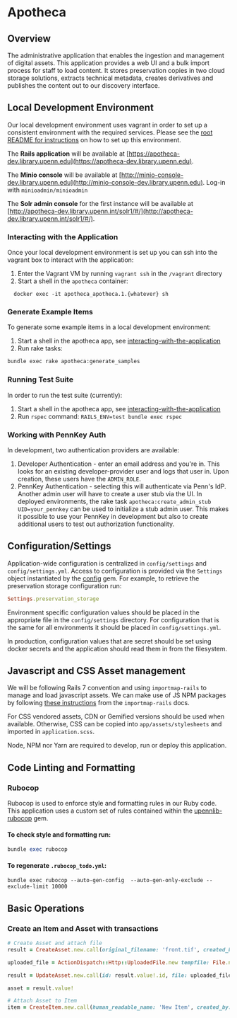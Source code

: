 # Apotheca

## Overview
The administrative application that enables the ingestion and management of digital assets. This application provides a web UI and a bulk import process for staff to load content. It stores preservation copies in two cloud storage solutions, extracts technical metadata, creates derivatives and publishes the content out to our discovery interface.

## Local Development Environment

Our local development environment uses vagrant in order to set up a consistent environment with the required services. Please see the [root README for instructions](../README.md#development)  on how to set up this environment.

The **Rails application** will be available at [https://apotheca-dev.library.upenn.edu](https://apotheca-dev.library.upenn.edu).

The **Minio console** will be available at [http://minio-console-dev.library.upenn.edu](http://minio-console-dev.library.upenn.edu). Log-in with `minioadmin/minioadmin`

The **Solr admin console** for the first instance will be available at [http://apotheca-dev.library.upenn.int/solr1/#/](http://apotheca-dev.library.upenn.int/solr1/#/).

### Interacting with the Application

Once your local development environment is set up you can ssh into the vagrant box to interact with the application:

1. Enter the Vagrant VM by running `vagrant ssh` in the `/vagrant` directory
2. Start a shell in the `apotheca` container:
```
  docker exec -it apotheca_apotheca.1.{whatever} sh
```

### Generate Example Items

To generate some example items in a local development environment:

1. Start a shell in the apotheca app, see [interacting-with-the-application](#interacting-with-the-application)
2. Run rake tasks:
```bash
bundle exec rake apotheca:generate_samples
```

### Running Test Suite

In order to run the test suite (currently):

1. Start a shell in the apotheca app, see [interacting-with-the-application](#interacting-with-the-application)
2. Run `rspec` command: `RAILS_ENV=test bundle exec rspec`

### Working with PennKey Auth

In development, two authentication providers are available:
1. Developer Authentication - enter an email address and you're in. This looks for an existing developer-provider user and logs that user in. Upon creation, these users have the `ADMIN_ROLE`.
2. PennKey Authentication - selecting this will authenticate via Penn's IdP. Another admin user will have to create a user stub via the UI. In deployed environments, the rake task `apotheca:create_admin_stub UID=your_pennkey` can be used to initialize a stub admin user.
This makes it possible to use your PennKey in development but also to create additional users to test out authorization functionality.

## Configuration/Settings
Application-wide configuration is centralized in `config/settings` and `config/settings.yml`. Access to configuration is provided via the `Settings` object instantiated by the [config](https://github.com/rubyconfig/config) gem. For example, to retrieve the preservation storage configuration run:

```ruby
Settings.preservation_storage
```

Environment specific configuration values should be placed in the appropriate file in the `config/settings` directory. For configuration that is the same for all environments it should be placed in `config/settings.yml`.

In production, configuration values that are secret should be set using docker secrets and the application should read them in from the filesystem.

## Javascript and CSS Asset management
We will be following Rails 7 convention and using `importmap-rails` to manage and load javascript assets. We can make use of JS NPM packages by following [these instructions](https://github.com/rails/importmap-rails#using-npm-packages-via-javascript-cdns) from the `importmap-rails` docs.

For CSS vendored assets, CDN or Gemified versions should be used when available. Otherwise, CSS can be copied into `app/assets/stylesheets` and imported in `application.scss`.

Node, NPM nor Yarn are required to develop, run or deploy this application.

## Code Linting and Formatting
### Rubocop
Rubocop is used to enforce style and formatting rules in our Ruby code. This application uses a custom set of rules contained within the [upennlib-rubocop](https://gitlab.library.upenn.edu/cgalarza/upennlib-rubocop) gem.

#### To check style and formatting run:
```ruby
bundle exec rubocop
```

#### To regenerate `.rubocop_todo.yml`:
```shell
bundle exec rubocop --auto-gen-config  --auto-gen-only-exclude --exclude-limit 10000
```

## Basic Operations
### Create an Item and Asset with transactions

```ruby
# Create Asset and attach file
result = CreateAsset.new.call(original_filename: 'front.tif', created_by: 'admin@library.upenn.edu')

uploaded_file = ActionDispatch::Http::UploadedFile.new tempfile: File.new(Rails.root.join('spec', 'fixtures', 'files', 'trade_card', 'original', 'front.tif')), filename: 'front.tif', type: 'image/tiff'

result = UpdateAsset.new.call(id: result.value!.id, file: uploaded_file, updated_by: 'admin@library.upenn.edu')

asset = result.value!

# Attach Asset to Item
item = CreateItem.new.call(human_readable_name: 'New Item', created_by: 'admin@library.upenn.edu', descriptive_metadata: { title: ['Best Item'] }, structural_metadata: { arranged_asset_ids: [asset.id]}, asset_ids: [asset.id])
```
